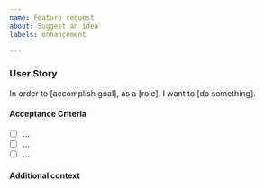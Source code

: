 ```yaml
---
name: Feature request
about: Suggest an idea
labels: enhancement

---
```


### User Story
<!-- A user story to describe why a user wants to do something, who the user is and what they want to do -->

In order to [accomplish goal], as a [role], I want to [do something].

<!-- optional: Instead of [existing behaviour] -->

#### Acceptance Criteria
<!-- Requirements to accept this feature as completed. -->
- [ ] ...
- [ ] ...
- [ ] ...

#### Additional context
<!-- Add any other context or mocked CLI commands or screenshots about the feature request here.-->


<!-- Add an _Assignee_, _Milestone_, _Release_ and any relevant _Labels_ -->
